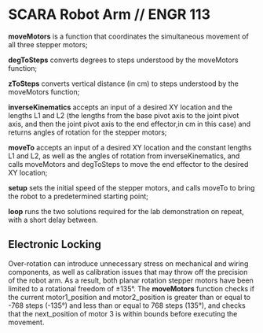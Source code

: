 # SCARA Robot Arm // ENGR 113

**moveMotors** is a function that coordinates the simultaneous movement of all three stepper motors;

**degToSteps** converts degrees to steps understood by the moveMotors function;

**zToSteps** converts vertical distance (in cm) to steps understood by the moveMotors function;

**inverseKinematics** accepts an input of a desired XY location and the lengths L1 and L2 (the lengths from the base pivot axis to the joint pivot axis, and then the joint pivot axis to the end effector,in cm in this case) and returns angles of rotation for the stepper motors;

**moveTo** accepts an input of a desired XY location and the constant lengths L1 and L2, as well as the angles of rotation from inverseKinematics, and calls moveMotors and degToSteps to move the end effector to the desired XY location;

**setup** sets the initial speed of the stepper motors, and calls moveTo to bring the robot to a predetermined starting point;

**loop** runs the two solutions required for the lab demonstration on repeat, with a short delay between.

## Electronic Locking
Over-rotation can introduce unnecessary stress on mechanical and wiring components, as well as calibration issues that may throw off the precision of the robot arm. As a result, both planar rotation stepper motors have been limited to a rotational freedom of ±135°.
The **moveMotors** function checks if the current motor1_position and motor2_position is greater than or equal to -768 steps (-135°) and less than or equal to 768 steps (135°), and checks that the next_position of motor 3 is within bounds before executing the movement.


